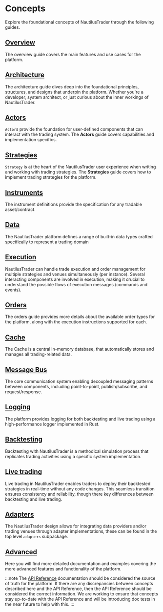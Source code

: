 # Concepts

Explore the foundational concepts of NautilusTrader through the following guides.

## [Overview](overview.md)

The overview guide covers the main features and use cases for the platform.

## [Architecture](architecture.md)

The architecture guide dives deep into the foundational principles, structures, and designs that underpin
the platform. Whether you're a developer, system architect, or just curious about the inner workings
of NautilusTrader.

## [Actors](actors.md)

`Actor`s provide the foundation for user-defined components that can interact with the trading system.
The **Actors** guide covers capabilities and implementation specifics.

## [Strategies](strategies.md)

`Strategy` is at the heart of the NautilusTrader user experience when writing and working with
trading strategies. The **Strategies** guide covers how to implement trading strategies for the platform.

## [Instruments](instruments.md)

The instrument definitions provide the specification for any tradable asset/contract.

## [Data](data.md)

The NautilusTrader platform defines a range of built-in data types crafted specifically to represent
a trading domain

## [Execution](execution.md)

NautilusTrader can handle trade execution and order management for multiple strategies and venues
simultaneously (per instance). Several interacting components are involved in execution, making it
crucial to understand the possible flows of execution messages (commands and events).

## [Orders](orders.md)

The orders guide provides more details about the available order types for the platform, along with
the execution instructions supported for each.

## [Cache](cache.md)

The Cache is a central in-memory database, that automatically stores and manages all trading-related data.

## [Message Bus](message_bus.md)

The core communication system enabling decoupled messaging patterns between components, including
point-to-point, publish/subscribe, and request/response.

## [Logging](logging.md)

The platform provides logging for both backtesting and live trading using a high-performance logger implemented in Rust.

## [Backtesting](backtesting.md)

Backtesting with NautilusTrader is a methodical simulation process that replicates trading
activities using a specific system implementation.

## [Live trading](live.md)

Live trading in NautilusTrader enables traders to deploy their backtested strategies in real-time
without any code changes. This seamless transition ensures consistency and reliability, though there
key differences between backtesting and live trading.

## [Adapters](adapters.md)

The NautilusTrader design allows for integrating data providers and/or trading venues
through adapter implementations, these can be found in the top level `adapters` subpackage.

## [Advanced](advanced/index.md)

Here you will find more detailed documentation and examples covering the more advanced
features and functionality of the platform.

:::note
The [API Reference](../api_reference/index.md) documentation should be considered the source of truth
for the platform. If there are any discrepancies between concepts described here and the API Reference,
then the API Reference should be considered the correct information. We are working to ensure that
concepts stay up-to-date with the API Reference and will be introducing doc tests in the near future
to help with this.
:::
